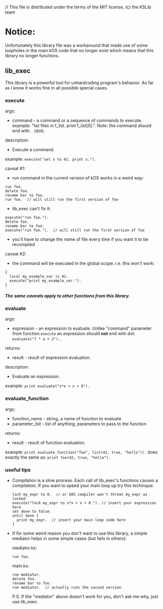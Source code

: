 // This file is distributed under the terms of the MIT license, (c) the KSLib team

# Notice:

Unfortunately this library file was a workaround that made use of some loopholes in the main kOS code that no longer exist which means that this library no longer functions.

## lib_exec

This library is a powerful tool for unhardcoding program's behavior.
As far as I know it works fine in all possible special cases.

### execute

args:
  * command - a command or a sequence of commands to execute.
    example: "list files in f_list. print f_list[0].". Note:
    the command should end with `.` (dot).

description:
  * Execute a command.

example:
  `execute("set x to 42. print x.").`
  
caveat #1:
  * run command in the current version of kOS works in a weird way:
```
run foo.
delete foo.
rename bar to foo.
run foo.  // will still run the first version of foo
```
  * lib_exec can't fix it:
```
execute("run foo.").
delete foo.
rename bar to foo.
execute("run foo.").  // will still run the first version of foo
```
  * you'll have to change the name of file every time if you want it to be recompiled

caveat #2:
  * the command will be executed in the global scope. i.e. this won't work:
```
{
  local my_example_var is 42.
  execute("print my_example_var.").
}
```

##### The same caveats apply to other functions from this library.

### evaluate

args:
  * expression - an expression to evaluate. Unlike "command" parameter from function
    `execute` an expression should **not** end with dot: `evaluate("7 * a + 2").`.

returns:
  * result - result of expression evaluation.

description:
  * Evaluate an expression.

example:
  `print evaluate("x*x + x + 8").`

### evaluate_function

args:
  * function_name - string, a name of function to evaluate
  * parameter_list - list of anything, parameters to pass to the function

returns:
  * result - result of function evaluation.

example:
  `print evaluate_function("foo", list(42, true, "hello")).`
  does exactly the same as:
  `print foo(42, true, "hello").`

### useful tips

* Compilation is a slow process. Each call of lib_exec's functions causes
  a compilation. If you want to speed your main loop up try this techinque:
  ```
  lock my_expr to 0.  // or kOS compiler won't threat my_expr as locked
  execute("lock my_expr to x*x + x + 8."). // insert your expression here
  set done to false.
  until done {
    print my_expr.  // insert your main loop code here
  }
  ```

* If for some weird reason you don't want to use this library, a simple mediator
  helps in some simple cases (but fails in others):

  mediator.ks:
  ```
  run foo.
  ```
  main.ks:
  ```
  run mediator.
  delete foo.
  rename bar to foo.
  run mediator.  // actually runs the second version
  ```

  P.S. If the "mediator" above doesn't work for you, don't ask me why, just use
  lib_exec.
